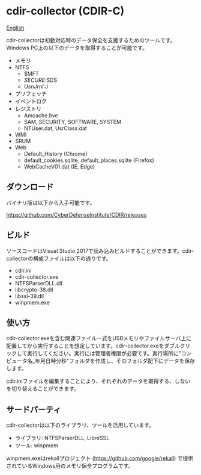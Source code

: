 ﻿# cdir-collector (CDIR-C)

[English](README_en.md)

cdir-collectorは初動対応時のデータ保全を支援するためのツールです。Windows PC上の以下のデータを取得することが可能です。

* メモリ
* NTFS
  * $MFT
  * $SECURE:$SDS
  * $UsnJrnl:$J
* プリフェッチ
* イベントログ
* レジストリ
  * Amcache.hve
  * SAM, SECURITY, SOFTWARE, SYSTEM
  * NTUser.dat, UsrClass.dat
* WMI
* SRUM
* Web
  * Default_History (Chrome)
  * default_cookies.sqlite, default_places.sqlite (Firefox)
  * WebCacheV01.dat (IE, Edge)

## ダウンロード

バイナリ版は以下から入手可能です。

https://github.com/CyberDefenseInstitute/CDIR/releases

## ビルド

ソースコードはVisual Studio 2017で読み込みビルドすることができます。cdir-collectorの構成ファイルは以下の通りです。

* cdir.ini
* cdir-collector.exe
* NTFSParserDLL.dll
* libcrypto-38.dll
* libssl-39.dll
* winpmem.exe

## 使い方

cdir-collector.exeを含む関連ファイル一式をUSBメモリやファイルサーバ上に配置してから実行することを想定しています。cdir-collector.exeをダブルクリックして実行してください。実行には管理者権限が必要です。実行場所に"コンピュータ名_年月日時分秒"フォルダを作成し、そのフォルダ配下にデータを保存します。

cdir.iniファイルを編集することにより、それぞれのデータを取得する、しないを切り替えることができます。

## サードパーティ

cdir-collectorは以下のライブラリ、ツールを活用しています。

* ライブラリ: NTFSParserDLL, LibreSSL
* ツール: winpmem

winpmem.exeはrekallプロジェクト (https://github.com/google/rekall) で提供されているWindows用のメモリ保全プログラムです。
